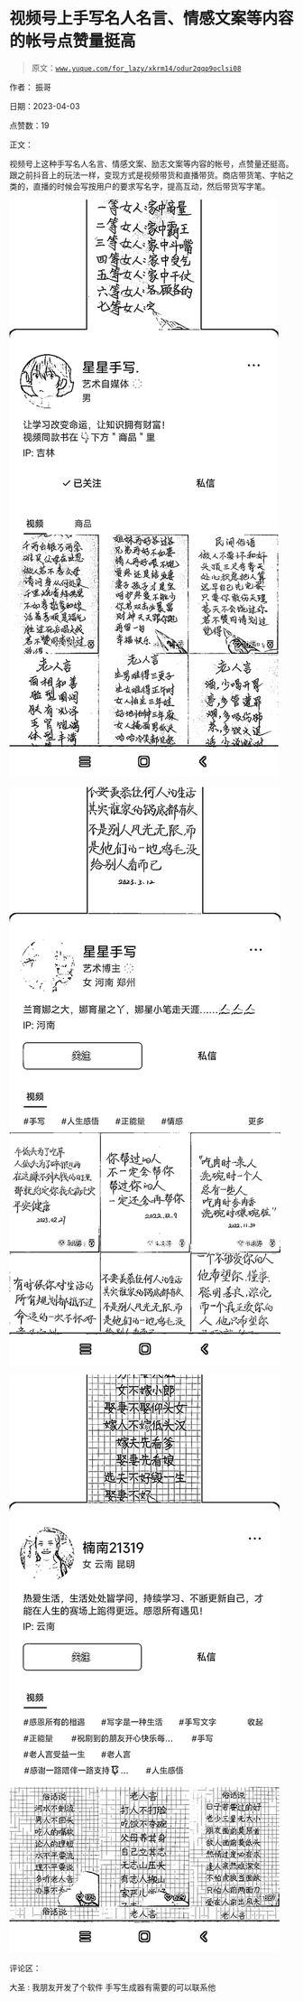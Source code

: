 # 视频号上手写名人名言、情感文案等内容的帐号点赞量挺高

> 原文：[`www.yuque.com/for_lazy/xkrm14/odur2qqp9oclsi08`](https://www.yuque.com/for_lazy/xkrm14/odur2qqp9oclsi08)

作者： 振哥

日期：2023-04-03

点赞数：19

正文：

视频号上这种手写名人名言、情感文案、励志文案等内容的帐号，点赞量还挺高。跟之前抖音上的玩法一样，变现方式是视频带货和直播带货。商店带货笔、字帖之类的，直播的时候会写按用户的要求写名字，提高互动，然后带货写字笔。

![](img/e5bc0c34e4eb8550a99a3600e3a2618a.png)

![](img/b17d966eaa1ba47fde3f3ab6141055e6.png)

![](img/ca1e44a0945e5ea85164fb9255d815b4.png)

评论区：

大圣 : 我朋友开发了个软件 手写生成器有需要的可以联系他

